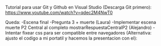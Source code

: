 Tutorial para usar Git y Github en Visual Studio (Descarga Git primero):
https://www.youtube.com/watch?v=qdec2M4NwT0

Queda:
-Escena final
-Pregunta 3 + muerte (Laura)
-Implementar escena muerte P2 Central al completo mostrarRespuestaCentralP2 (Alejandro)
-Intentar fixear css para ser compatible entre navegadores
(Alternativa: ajusto el codigo a mi portatil y hacemos la presentacion con el):
